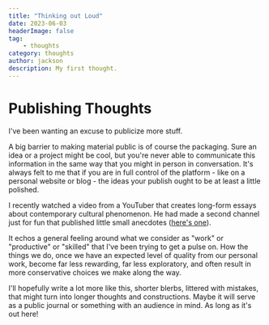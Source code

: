 ```yaml
---
title: "Thinking out Loud"
date: 2023-06-03
headerImage: false
tag:
    - thoughts
category: thoughts
author: jackson
description: My first thought.
---
```


# Publishing Thoughts

I've been wanting an excuse to publicize more stuff.

A big barrier to making material public is of course the packaging. Sure an idea or a project might be cool, but you're never able to communicate this information in the same way that you might in person in conversation. It's always felt to me that if you are in full control of the platform - like on a personal website or blog - the ideas your publish ought to be at least a little polished.

I recently watched a video from a YouTuber that creates long-form essays about contemporary cultural phenomenon. He had made a second channel just for fun that published little small anecdotes ([here's one](https://www.youtube.com/watch?v=XWVHGHRUrss)).

It echos a general feeling around what we consider as "work" or "productive" or "skilled" that I've been trying to get a pulse on. How the things we do, once we have an expected level of quality from our personal work, become far less rewarding, far less exploratory, and often result in more conservative choices we make along the way.

I'll hopefully write a lot more like this, shorter blerbs, littered with mistakes, that might turn into longer thoughts and constructions. Maybe it will serve as a public journal or something with an audience in mind. As long as it's out here!
